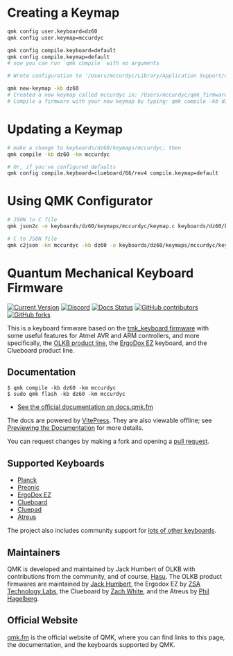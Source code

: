 # Creating a Keymap

```bash
qmk config user.keyboard=dz60
qmk config user.keymap=mccurdyc

qmk config compile.keyboard=default
qmk config compile.keymap=default
# now you can run `qmk compile` with no arguments

# Wrote configuration to '/Users/mccurdyc/Library/Application Support/qmk/qmk.ini'

qmk new-keymap -kb dz60
# Created a new keymap called mccurdyc in: /Users/mccurdyc/qmk_firmware/keyboards/dz60/keymaps/mccurdyc.
# Compile a firmware with your new keymap by typing: qmk compile -kb dz60 -km mccurdyc.
```

# Updating a Keymap

```bash
# make a change to keyboards/dz60/keymaps/mccurdyc; then
qmk compile -kb dz60 -km mccurdyc

# Or, if you've configured defaults
qmk config compile.keyboard=clueboard/66/rev4 compile.keymap=default
```

# Using QMK Configurator

```bash
# JSON to C file
qmk json2c -o keyboards/dz60/keymaps/mccurdyc/keymap.c keyboards/dz60/keymaps/mccurdyc/keymap.json

# C to JSON file
qmk c2json -km mccurdyc -kb dz60 -o keyboards/dz60/keymaps/mccurdyc/keymap.json keyboards/dz60/keymaps/mccurdyc/keymap.c
```

# Quantum Mechanical Keyboard Firmware

[![Current Version](https://img.shields.io/github/tag/qmk/qmk_firmware.svg)](https://github.com/qmk/qmk_firmware/tags)
[![Discord](https://img.shields.io/discord/440868230475677696.svg)](https://discord.gg/qmk)
[![Docs Status](https://img.shields.io/badge/docs-ready-orange.svg)](https://docs.qmk.fm)
[![GitHub contributors](https://img.shields.io/github/contributors/qmk/qmk_firmware.svg)](https://github.com/qmk/qmk_firmware/pulse/monthly)
[![GitHub forks](https://img.shields.io/github/forks/qmk/qmk_firmware.svg?style=social&label=Fork)](https://github.com/qmk/qmk_firmware/)

This is a keyboard firmware based on the [tmk\_keyboard firmware](https://github.com/tmk/tmk_keyboard) with some useful features for Atmel AVR and ARM controllers, and more specifically, the [OLKB product line](https://olkb.com), the [ErgoDox EZ](https://ergodox-ez.com) keyboard, and the Clueboard product line.

## Documentation

```
$ qmk compile -kb dz60 -km mccurdyc
$ sudo qmk flash -kb dz60 -km mccurdyc
```

* [See the official documentation on docs.qmk.fm](https://docs.qmk.fm)

The docs are powered by [VitePress](https://vitepress.dev/). They are also viewable offline; see [Previewing the Documentation](https://docs.qmk.fm/#/contributing?id=previewing-the-documentation) for more details.

You can request changes by making a fork and opening a [pull request](https://github.com/qmk/qmk_firmware/pulls).

## Supported Keyboards

* [Planck](/keyboards/planck/)
* [Preonic](/keyboards/preonic/)
* [ErgoDox EZ](/keyboards/ergodox_ez/)
* [Clueboard](/keyboards/clueboard/)
* [Cluepad](/keyboards/clueboard/17/)
* [Atreus](/keyboards/atreus/)

The project also includes community support for [lots of other keyboards](/keyboards/).

## Maintainers

QMK is developed and maintained by Jack Humbert of OLKB with contributions from the community, and of course, [Hasu](https://github.com/tmk). The OLKB product firmwares are maintained by [Jack Humbert](https://github.com/jackhumbert), the Ergodox EZ by [ZSA Technology Labs](https://github.com/zsa), the Clueboard by [Zach White](https://github.com/skullydazed), and the Atreus by [Phil Hagelberg](https://github.com/technomancy).

## Official Website

[qmk.fm](https://qmk.fm) is the official website of QMK, where you can find links to this page, the documentation, and the keyboards supported by QMK.
